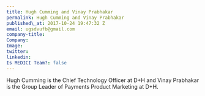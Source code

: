 ```yaml
---
title: Hugh Cumming and Vinay Prabhakar
permalink: Hugh Cumming and Vinay Prabhakar
published\_at: 2017-10-24 19:47:32 Z
email: ugsdvufb@gmail.com
company-title: 
Company: 
Image: 
twitter: 
linkedin: 
Is MEDICI Team?: false
---
```


Hugh Cumming is the Chief Technology Officer at D+H and Vinay Prabhakar is the Group Leader of Payments Product Marketing at D+H.